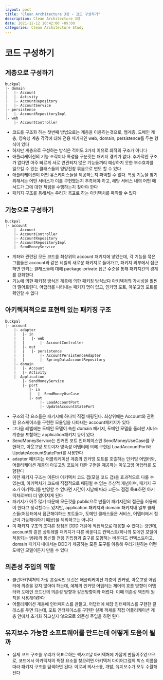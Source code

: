 ```yaml
---
layout: post
title: "Clean Architecture 3장 - 코드 구성하기"
description: Clean Architecture 3장 
date: 2021-12-12 16:42:00 +09:00
categories: Clean Architecture Study
---
```


# 코드 구성하기

## 계층으로 구성하기

```
buckpal
|- domain
|   |- Account
|   |- Activity
|   |- AccountRepository
|   |- AccountService
|- persistence
|   |- AccountRepositoryImpl
|- web
    |- AccountController
```

- 코드를 구조화 하는 첫번째 방법으로는 계층을 이용하는것으로, 웹계층, 도메인 계층, 영속성 계층 각각에 대해 전용 패키지인 web, domain, persistence를 두는 형식이 있다
- 하지만 계층으로 구성하는 방식은 적어도 3가지 이유로 최적의 구조가 아니다
- 애플리케이션의 기능 조각이나 특성을 구분짓는 패키지 경계가 없다. 추가적인 구조가 없다면 아주 빠르게 서로 연관되지 않은 기능들끼리 예상하지 못한 부수효과를 일으킬 수 있는 클래스들의 엉망진창 묶음으로 변모 할 수 있다
- 애플리케이션이 어떤 유스케이스들을 제공하는지 파악할 수 없다. 특정 기능을 찾기 위해서는 어떤 서비스가 이를 구현했는지 추측해야 하고, 해당 서비스 내의 어떤 메서드가 그에 대한 책임을 수행하는지 찾아야 한다
- 패키지 구조를 통해서는 우리가 목표로 하는 아키텍처를 파악할 수 없다

## 기능으로 구성하기

```
buckpal
|- account
    |- Account
    |- AccountController
    |- AccountRepository
    |- AccountRepositoryImpl
    |- SendMoneyService
```

- 계좌와 관련된 모든 코드를 최상위의 account 패키지에 넣었는데, 각 기능을 묶은 그룹들은 account와 같은 레벨의 새로운 패키지로 들어가고, 패키지 외부에서 접근하면 안되는 클래스들에 대해 package-private 접근 수준을 통해 패키지간의 경계를 강화한다
- 기능에 의한 패키징 방식은 계층에 의한 패키징 방식보다 아키텍처의 가시성을 훨씬 더 떨어트린다. 어댑터를 나타내는 패키지 명이 없고, 인커밍 포트, 아웃고잉 포트를 확인할 수 없다

## 아키텍처적으로 표현력 있는 패키징 구조

```
buckpal
|- account
    |- adapter
    |   |- in
    |   |   |- web
    |   |       |- AccountController
    |   |- out
    |   |   |- persistence
    |   |       |- AccountPersistenceAdapter
    |   |       |- SpringDataAccountRepository
    |- domain
    |   |- Account
    |   |- Activity
    |- Application
        |- SendMoneyService
        |- port
           |- in
           |   |- SendMoneyUseCase
           |- out
                |- LoadAccountPort
                |- UpdateAccountStatePort
```

- 구조의 각 요소들은 패키지에 하나씩 직접 매핑된다. 최상위에는 Account와 관련된 유스케이스를 구현한 모듈임을 나타내는 account패키지가 있다
- 그다음 레벨에는 도메인 모델이 속한 domain 패키지, 도메인 모델을 둘러싼 서비스 계층을 포함하는 application패키지 등이 있다
- SendMoneyService는 인커민 포트 인터페이스인 SendMoneyUseCase를 구현하고, 아웃고잉 포트이자 영속성 어댑터에 의해 구현된 LoadAccountPort와 UpdateAccountStatePort를 사용한다
- adapter 패키지는 어플리케이션 계층의 인커밍 포트를 호출하는 인커밍 어댑터와, 어플리케이션 계층의 아웃고잉 포트에 대한 구현을 제공하는 아웃고잉 어댑터를 포함한다
- 이런 패키지 구조는 이른바 아키텍처 코드 갭(모델 코드 갭)을 효과적으로 다룰 수 있는데, 아키텍처가 코드에 직접적으로 매핑될 수 없는 추상적 개념이며, 패키지 구조가 아키텍터를 반영할 수 없다면 시간이 지남에 따라 코든느 점점 목표하던 아키텍처로부터 더 멀어지게 된다
- 패키지가 아주 많기 때문에 모든것을 public으로 만들어 패키지간의 접근을 허용해야 한다고 생각할수도 있지만, application 패키지와 domain 패키지내 일부 클래스들(어댑터에서 접근해야하는 포트들과, 도메인 클래스들은 서비스, 어댑터에서 접근이 가능해야하기 떄문)을 제외하고는 아니다
- 이 패키지 구조의 또다른 장점은 DDD 개념에 직접적으로 대응할 수 있다는 것인데, account와 같은 상위레벨 패키지가 다른 바운디드 컨텍스트(하나의 도메인 모델이 적용되는 범위)와 통신할 전용 진입점과 출구를 포함하는 바운디드 컨텍스트이고, domain 패키지 내에서는 DDD가 제공하는 모든 도구를 이용해 우리가원하는 어떤 도메인 모델이든지 만들 수 있다

## 의존성 주입의 역할
- 클린아키텍처의 가장 본질적인 요건은 애플리케이션 계층이 인커밍, 아웃고잉 어댑터에 의존을 갖지 않아야 하는데, 예제의 인커밍 어댑터는 제어의 흐름 방향이 어댑터와 도메인 코드간의 의존성 방향과 같은방향이라 어렵다. 이때 의존성 역전의 원칙을 사용해야한다
- 어플리케이션 계층에 인터페이스를 만들고, 어댑터에 해당 인터페이스를 구현한 클래스를 두면 되는데, 포트 인터페이스를 구현한 실제 객체를 직접 어플리케이션 계층 안에서 초기화 하고싶지 않으므로 의존성 주입을 하면 된다

## 유지보수 가능한 소프트웨어를 만드는데 어떻게 도움이 될까
- 실제 코드 구조를 우리가 목표로하는 헥사고날 아키텍처에 가깝게 만들어주었으므로, 코드에서 아키텍처의 특정 요소를 찾으려면 아키텍처 다이어그램의 박스 이름을 따라 패키지 구조를 탐색하면 된다. 이로써 의사소통, 개발, 유지보수가 모두 수월해진다
